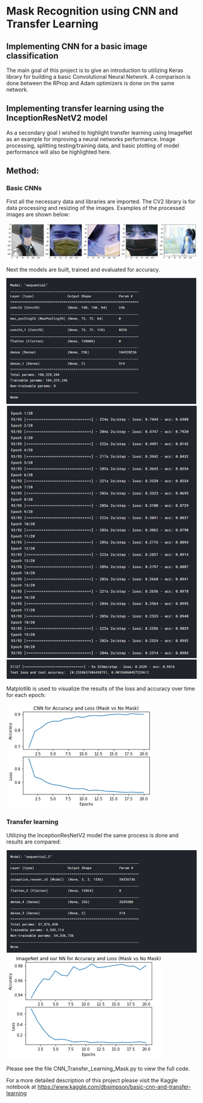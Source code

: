 # Mask Recognition using CNN and Transfer Learning
## Implementing CNN for a basic image classification

The main goal of this project is to give an introduction to utilizing Keras library for building a basic Convolutional Neural Network. A comparison is done between the RProp and Adam optimizers is done on the same network.

## Implementing transfer learning using the InceptionResNetV2 model
As a secondary goal I wished to highlight transfer learning using ImageNet as an example for improving a neural networks performance. Image processing, splitting testing/training data, and basic plotting of model performance will also be highlighted here.

## Method:
### Basic CNNs
First all the necessary data and libraries are imported. The CV2 library is for data processing and resizing of the images. Examples of the processed images are shown below:


![](Processed_imgs.png)


Next the models are built, trained and evaluated for accuracy.


![](Simple_CNN.png)
![](Simple_CNN_epochs.png)
![](Simple_CNN_evaluation.png)


Matplotlib is used to visualize the results of the loss and accuracy over time for each epoch:


![](Simple_CNN_loss_accuracy.png)


### Transfer learning
Utilizing the InceptionResNetV2 model the same process is done and results are compared:


![](Transfer_learning_model.png)
![](Transfer_learning_loss_accuracy.png)

Please see the file CNN_Transfer_Learning_Mask.py to view the full code.

For a more detailed description of this project please visit the Kaggle notebook at https://www.kaggle.com/dbsimpson/basic-cnn-and-transfer-learning

